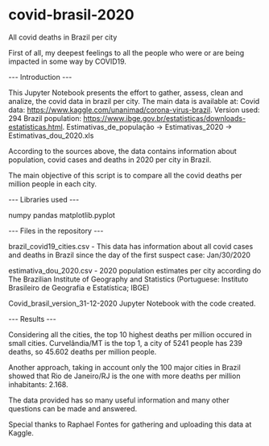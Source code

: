 # covid-brasil-2020
All covid deaths in Brazil per city

First of all, my deepest feelings to all the people who were or are being impacted in some way by COVID19.

--- Introduction ---

This Jupyter Notebook presents the effort to gather, assess, clean and analize, the covid data in brazil per city. The main data is available at:
Covid data: https://www.kaggle.com/unanimad/corona-virus-brazil. Version used: 294
Brazil population: https://www.ibge.gov.br/estatisticas/downloads-estatisticas.html. Estimativas_de_população -> Estimativas_2020 -> Estimativas_dou_2020.xls


According to the sources above, the data contains information about population, covid cases and deaths in 2020 per city in Brazil.

The main objective of this script is to compare all the covid deaths per million people in each city.

--- Libraries used ---

numpy
pandas
matplotlib.pyplot

--- Files in the repository ---

brazil_covid19_cities.csv - This data has information about all covid cases and deaths in Brazil since the day of the first suspect case: Jan/30/2020

estimativa_dou_2020.csv - 2020 population estimates  per city according do The Brazilian Institute of Geography and Statistics (Portuguese: Instituto Brasileiro de Geografia e Estatística; IBGE)

Covid_brasil_version_31-12-2020 Jupyter Notebook with the code created.

--- Results ---

Considering all the cities, the top 10 highest deaths per million occured in small cities. Curvelândia/MT is the top 1, a city of 5241 people has 239 deaths, so 45.602 deaths per million people.

Another approach, taking in account only the 100 major cities in Brazil showed that Rio de Janeiro/RJ is the one with more deaths per million inhabitants: 2.168.

The data provided has so many useful information and many other questions can be made and answered.


Special thanks to Raphael Fontes for gathering and uploading this data at Kaggle.
